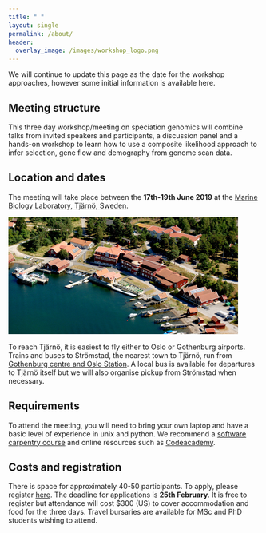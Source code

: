 ```yaml
---
title: " "
layout: single
permalink: /about/
header:
  overlay_image: /images/workshop_logo.png
---
```


We will continue to update this page as the date for the workshop approaches, however some initial information is available here.

## Meeting structure

This three day workshop/meeting on speciation genomics will combine talks from invited speakers and participants, a discussion panel and a hands-on workshop to learn how to use a composite likelihood approach to infer selection, gene flow and demography from genome scan data.

## Location and dates

The meeting will take place between the **17th-19th June 2019** at the [Marine Biology Laboratory, Tjärnö, Sweden](https://loven.gu.se/english/about_the_loven_centre/tjarno).

![](/images/tjarno_aerial.jpg)

To reach Tjärnö, it is easiest to fly either to Oslo or Gothenburg airports. Trains and buses to Strömstad, the nearest town to Tjärnö, run from [Gothenburg centre and Oslo Station](https://www.vastsverige.com/en/stromstad/articles/train--bus/). A local bus is available for departures to Tjärnö itself but we will also organise pickup from Strömstad when necessary.

## Requirements

To attend the meeting, you will need to bring your own laptop and have a basic level of experience in unix and python. We recommend a [software carpentry course](https://software-carpentry.org/) and online resources such as [Codeacademy](https://www.codecademy.com/).

## Costs and registration

There is space for approximately 40-50 participants. To apply, please register [here](/register/). The deadline for applications is **25th February**. It is free to register but attendance will cost $300 (US) to cover accommodation and food for the three days. Travel bursaries are available for MSc and PhD students wishing to attend.
